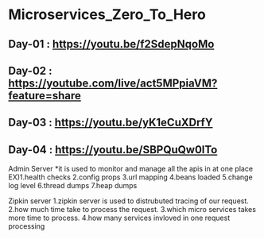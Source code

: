 # Microservices_Zero_To_Hero

## Day-01 : https://youtu.be/f2SdepNqoMo

## Day-02 : https://youtube.com/live/act5MPpiaVM?feature=share

## Day-03 : https://youtu.be/yK1eCuXDrfY

## Day-04 : https://youtu.be/SBPQuQw0lTo


Admin Server *it is used to monitor and manage all the apis in at one place EX)1.health checks 2.config props 3.url mapping 4.beans loaded 5.change log level 6.thread dumps 7.heap dumps

Zipkin server 1.zipkin server is used to distrubuted tracing of our request. 2.how much time take to process the request. 3.which micro services takes more time to process. 4.how many services invloved in one request processing
